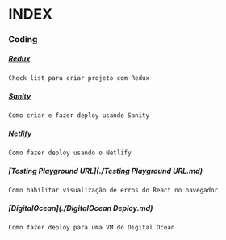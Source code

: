 # INDEX

### Coding

##### [Redux](./Redux.md)
	Check list para criar projeto com Redux

##### [Sanity](./Sanity.md)
	Como criar e fazer deploy usando Sanity

##### [Netlify](./Netlify.md)
	Como fazer deploy usando o Netlify

##### [Testing Playground URL](./Testing Playground URL.md)
	Como habilitar visualização de erros do React no navegador

##### [DigitalOcean](./DigitalOcean Deploy.md)
	Como fazer deploy para uma VM do Digital Ocean
